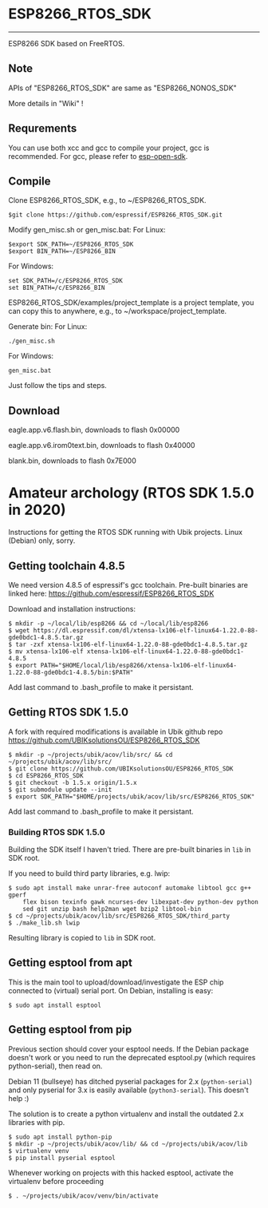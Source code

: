 # ESP8266_RTOS_SDK #

----------

ESP8266 SDK based on FreeRTOS.

## Note ##

APIs of "ESP8266_RTOS_SDK" are same as "ESP8266_NONOS_SDK"

More details in "Wiki" !

## Requrements ##

You can use both xcc and gcc to compile your project, gcc is recommended.
For gcc, please refer to [esp-open-sdk](https://github.com/pfalcon/esp-open-sdk).


## Compile ##

Clone ESP8266_RTOS_SDK, e.g., to ~/ESP8266_RTOS_SDK.

    $git clone https://github.com/espressif/ESP8266_RTOS_SDK.git

Modify gen_misc.sh or gen_misc.bat:
For Linux:

    $export SDK_PATH=~/ESP8266_RTOS_SDK
    $export BIN_PATH=~/ESP8266_BIN

For Windows:

    set SDK_PATH=/c/ESP8266_RTOS_SDK
    set BIN_PATH=/c/ESP8266_BIN

ESP8266_RTOS_SDK/examples/project_template is a project template, you can copy this to anywhere, e.g., to ~/workspace/project_template.

Generate bin:
For Linux:

    ./gen_misc.sh

For Windows:

    gen_misc.bat

Just follow the tips and steps.

## Download ##

eagle.app.v6.flash.bin, downloads to flash 0x00000

eagle.app.v6.irom0text.bin, downloads to flash 0x40000

blank.bin, downloads to flash 0x7E000

# Amateur archology (RTOS SDK 1.5.0 in 2020)

Instructions for getting the RTOS SDK running with Ubik projects. Linux (Debian) only, sorry.

## Getting toolchain 4.8.5

We need version 4.8.5 of espressif's gcc toolchain. Pre-built binaries are linked here: https://github.com/espressif/ESP8266_RTOS_SDK

Download and installation instructions:

```
$ mkdir -p ~/local/lib/esp8266 && cd ~/local/lib/esp8266
$ wget https://dl.espressif.com/dl/xtensa-lx106-elf-linux64-1.22.0-88-gde0bdc1-4.8.5.tar.gz
$ tar -zxf xtensa-lx106-elf-linux64-1.22.0-88-gde0bdc1-4.8.5.tar.gz
$ mv xtensa-lx106-elf xtensa-lx106-elf-linux64-1.22.0-88-gde0bdc1-4.8.5
$ export PATH="$HOME/local/lib/esp8266/xtensa-lx106-elf-linux64-1.22.0-88-gde0bdc1-4.8.5/bin:$PATH"
```

Add last command to .bash_profile to make it persistant.

## Getting RTOS SDK 1.5.0

A fork with required modifications is available in Ubik github repo https://github.com/UBIKsolutionsOU/ESP8266_RTOS_SDK

```
$ mkdir -p ~/projects/ubik/acov/lib/src/ && cd ~/projects/ubik/acov/lib/src/
$ git clone https://github.com/UBIKsolutionsOU/ESP8266_RTOS_SDK
$ cd ESP8266_RTOS_SDK
$ git checkout -b 1.5.x origin/1.5.x
$ git submodule update --init
$ export SDK_PATH="$HOME/projects/ubik/acov/lib/src/ESP8266_RTOS_SDK"
```

Add last command to .bash_profile to make it persistant.

### Building RTOS SDK 1.5.0 ###

Building the SDK itself I haven't tried. There are pre-built binaries in `lib` in SDK root.

If you need to build third party libraries, e.g. lwip:

```
$ sudo apt install make unrar-free autoconf automake libtool gcc g++ gperf
    flex bison texinfo gawk ncurses-dev libexpat-dev python-dev python
    sed git unzip bash help2man wget bzip2 libtool-bin
$ cd ~/projects/ubik/acov/lib/src/ESP8266_RTOS_SDK/third_party
$ ./make_lib.sh lwip
```

Resulting library is copied to `lib` in SDK root.

## Getting esptool from apt

This is the main tool to upload/download/investigate the ESP chip connected to (virtual) serial port. On Debian, installing is easy:

```
$ sudo apt install esptool
```

## Getting esptool from pip

Previous section should cover your esptool needs. If the Debian package doesn't work or you need to run the deprecated esptool.py (which requires python-serial), then read on.

Debian 11 (bullseye) has ditched pyserial packages for 2.x (`python-serial`) and only pyserial for 3.x is easily available (`python3-serial`). This doesn't help :)

The solution is to create a python virtualenv and install the outdated 2.x libraries with pip.

```
$ sudo apt install python-pip
$ mkdir -p ~/projects/ubik/acov/lib/ && cd ~/projects/ubik/acov/lib
$ virtualenv venv
$ pip install pyserial esptool
```

Whenever working on projects with this hacked esptool, activate the virtualenv before proceeding

```
$ . ~/projects/ubik/acov/venv/bin/activate
```
